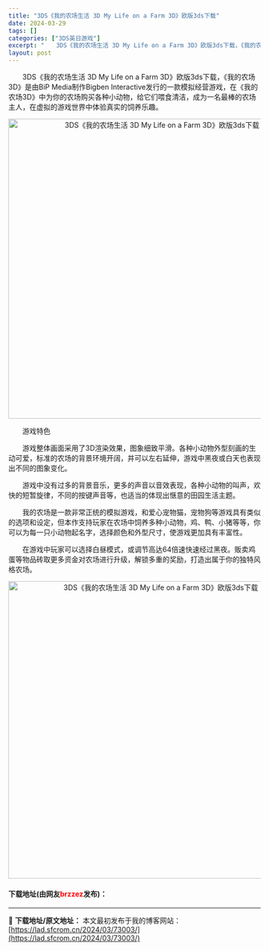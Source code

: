 ```yaml
---
title: "3DS《我的农场生活 3D My Life on a Farm 3D》欧版3ds下载"
date: 2024-03-29
tags: []
categories: ["3DS英日游戏"]
excerpt: "　　3DS《我的农场生活 3D My Life on a Farm 3D》欧版3ds下载，《我的农场3D》是由BiP Media制作Bigben Interactive发行的一款模拟经营游戏，在《我的农场3D》中为你的农场购买各种小动物，给它们喂食清洁，成为一名最棒的农场主人，在虚拟的游戏世界中体验&hellip;"
layout: post
---
```


 <p>　　3DS《我的农场生活 3D My Life on a Farm 3D》欧版3ds下载，《我的农场3D》是由BiP Media制作Bigben Interactive发行的一款模拟经营游戏，在《我的农场3D》中为你的农场购买各种小动物，给它们喂食清洁，成为一名最棒的农场主人，在虚拟的游戏世界中体验真实的饲养乐趣。</p> <p align="center"><img align="" border="0" src="https://lad.sfcrom.cn/wp-content/uploads/2024/03/20240329_66062ef8cf07d.png" width="598" alt="3DS《我的农场生活 3D My Life on a Farm 3D》欧版3ds下载" /></p> <p>　　游戏特色</p> <p>　　游戏整体画面采用了3D渲染效果，图象细致平滑。各种小动物外型刻画的生动可爱，标准的农场的背景环境开阔，并可以左右延伸，游戏中黑夜或白天也表现出不同的图象变化。</p> <p>　　游戏中没有过多的背景音乐，更多的声音以音效表现，各种小动物的叫声，欢快的短暂旋律，不同的按键声音等，也适当的体现出惬意的田园生活主题。</p> <p>　　我的农场是一款非常正统的模拟游戏，和爱心宠物猫，宠物狗等游戏具有类似的选项和设定，但本作支持玩家在农场中饲养多种小动物，鸡、鸭、小猪等等，你可以为每一只小动物起名字，选择颜色和外型尺寸，使游戏更加具有丰富性。</p> <p>　　在游戏中玩家可以选择白昼模式，或调节高达64倍速快速经过黑夜。贩卖鸡蛋等物品砖取更多资金对农场进行升级，解锁多重的奖励，打造出属于你的独特风格农场。</p> <p align="center"><img align="" border="0" src="https://lad.sfcrom.cn/wp-content/uploads/2024/03/20240329_66062efa0a5b7.png" width="593" alt="3DS《我的农场生活 3D My Life on a Farm 3D》欧版3ds下载" /></p> <p><h4>下载地址(由网友<font color="red">brzzez</font>发布)：</h4></p> 

---
📖 **下载地址/原文地址：** 本文最初发布于我的博客网站：[https://lad.sfcrom.cn/2024/03/73003/](https://lad.sfcrom.cn/2024/03/73003/)
